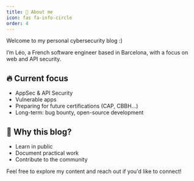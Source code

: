 ```yaml
---
title: 👤 About me
icon: fas fa-info-circle
order: 4
---
```


Welcome to my personal cybersecurity blog :)

I’m Léo, a French software engineer based in Barcelona, with a focus on web and API security.

## 🔥 Current focus

- AppSec & API Security
- Vulnerable apps
- Preparing for future certifications (CAP, CBBH...)
- Long-term: bug bounty, open-source development

## 🎯 Why this blog?

- Learn in public
- Document practical work
- Contribute to the community

Feel free to explore my content and reach out if you'd like to connect!

